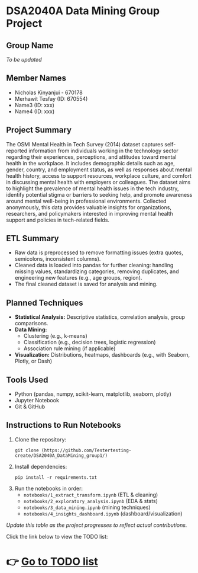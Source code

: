 # DSA2040A Data Mining Group Project

## Group Name
*To be updated*

## Member Names
- Nicholas Kinyanjui - 670178
- Merhawit Tesfay (ID: 670554)
- Name3 (ID: xxx)
- Name4 (ID: xxx)

## Project Summary
The OSMI Mental Health in Tech Survey (2014) dataset captures self-reported information from individuals working in the technology sector regarding their experiences, perceptions, and attitudes toward mental health in the workplace. It includes demographic details such as age, gender, country, and employment status, as well as responses about mental health history, access to support resources, workplace culture, and comfort in discussing mental health with employers or colleagues. The dataset aims to highlight the prevalence of mental health issues in the tech industry, identify potential stigma or barriers to seeking help, and promote awareness around mental well-being in professional environments. Collected anonymously, this data provides valuable insights for organizations, researchers, and policymakers interested in improving mental health support and policies in tech-related fields.

## ETL Summary
- Raw data is preprocessed to remove formatting issues (extra quotes, semicolons, inconsistent columns).
- Cleaned data is loaded into pandas for further cleaning: handling missing values, standardizing categories, removing duplicates, and engineering new features (e.g., age groups, region).
- The final cleaned dataset is saved for analysis and mining.

## Planned Techniques
- **Statistical Analysis:** Descriptive statistics, correlation analysis, group comparisons.
- **Data Mining:**
  - Clustering (e.g., k-means)
  - Classification (e.g., decision trees, logistic regression)
  - Association rule mining (if applicable)
- **Visualization:** Distributions, heatmaps, dashboards (e.g., with Seaborn, Plotly, or Dash)

## Tools Used
- Python (pandas, numpy, scikit-learn, matplotlib, seaborn, plotly)
- Jupyter Notebook
- Git & GitHub

## Instructions to Run Notebooks
1. Clone the repository:
   ```
   git clone (https://github.com/Testertesting-create/DSA2040A_DataMining_group1/)
   ```
2. Install dependencies:
   ```
   pip install -r requirements.txt
   ```
3. Run the notebooks in order:
   - `notebooks/1_extract_transform.ipynb` (ETL & cleaning)
   - `notebooks/2_exploratory_analysis.ipynb` (EDA & stats)
   - `notebooks/3_data_mining.ipynb` (mining techniques)
   - `notebooks/4_insights_dashboard.ipynb` (dashboard/visualization)



*Update this table as the project progresses to reflect actual contributions.*

Click the link below to view the TODO list:

# 👉 [Go to TODO list](todo.md)
